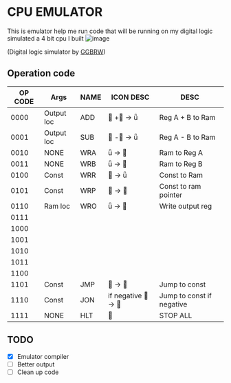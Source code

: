 # CPU EMULATOR
This is emulator help me run code that will be running on my digital logic simulated a 4 bit cpu I built
![image](https://github.com/newor0599/worline-emu/assets/114163256/2624d419-00fc-4c40-91cf-8748621f124b)

(Digital logic simulator by [GGBRW](https://github.com/GGBRW/BOOLR))

## Operation code
| OP CODE | Args       | NAME | ICON DESC          | DESC
| ------- | ---------- | ---- | ------------------ | --------------------------|
| 0000    | Output loc | ADD  | 󰬈 +󰬉 ->           | Reg A + B to Ram          |
| 0001    | Output loc | SUB  | 󰬈 -󰬉 ->           | Reg A - B to Ram          |
| 0010    | NONE       | WRA  |  -> 󰬈             | Ram to Reg A              |
| 0011    | NONE       | WRB  |  -> 󰬉             | Ram to Reg B              |
| 0100    | Const      | WRR  |  ->              | Const to Ram              |
| 0101    | Const      | WRP  |  -> 󰕟             | Const to ram pointer      |
| 0110    | Ram loc    | WRO  |  ->              | Write output reg          |
| 0111    |            |      |                    |                           |
| 1000    |            |      |                    |                           |
| 1001    |            |      |                    |                           |
| 1010    |            |      |                    |                           |
| 1011    |            |      |                    |                           |
| 1100    |            |      |                    |                           |
| 1101    | Const      | JMP  |  -> 󰆙             | Jump to const             |
| 1110    | Const      | JON  | if negative  -> 󰆙 | Jump to const if negative |
| 1111    | NONE       | HLT  |                   | STOP ALL                  |

## TODO
- [x] Emulator compiler
- [ ] Better output
- [ ] Clean up code
